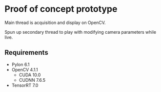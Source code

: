 # Proof of concept prototype
Main thread is acquisition and display on OpenCV.

Spun up secondary thread to play with modifying camera parameters while live.

## Requirements
- Pylon 6.1
- OpenCV 4.1.1
    - CUDA 10.0
    - CUDNN 7.6.5
- TensorRT 7.0